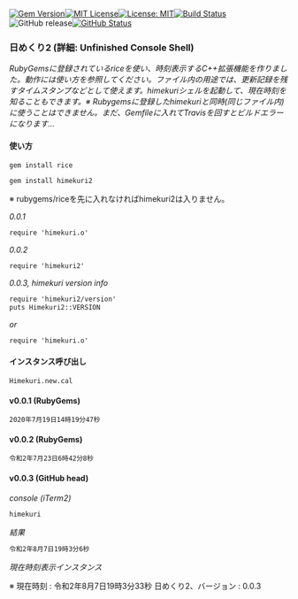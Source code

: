 [![Gem Version](https://badge.fury.io/rb/himekuri2.svg)](http://badge.fury.io/rb/zinbeijett)[![MIT License](http://img.shields.io/badge/license-MIT-blue.svg?style=flat)](LICENSE)[![License: MIT](https://img.shields.io/badge/License-MIT-yellow.svg)](https://opensource.org/licenses/MIT)[![Build Status](https://travis-ci.org/takkii/himekuri2.svg?branch=master)](https://travis-ci.org/takkii/himekuri2)![GitHub release](https://img.shields.io/github/release/takkii/himekuri2.svg?style=flat)[![GitHub Status](https://img.shields.io/github/last-commit/takkii/himekuri2.svg?style=flat)](GitHub)

### 日めくり2 (詳細: Unfinished Console Shell)

_RubyGemsに登録されているriceを使い、時刻表示するC++拡張機能を作りました。動作には使い方を参照してください。ファイル内の用途では、更新記録を残すタイムスタンプなどとして使えます。himekuriシェルを起動して、現在時刻を知ることもできます。※ Rubygemsに登録したhimekuriと同時(同じファイル内)に使うことはできません。まだ、Gemfileに入れてTravisを回すとビルドエラーになります..._

#### 使い方

```markdown
gem install rice

gem install himekuri2
```

※ rubygems/riceを先に入れなければhimekuri2は入りません。

_0.0.1_

```markdown
require 'himekuri.o'
```

_0.0.2_

```markdown
require 'himekuri2'
```

_0.0.3, himekuri version info_

```markdown
require 'himekuri2/version'
puts Himekuri2::VERSION
```

_or_

```markdown
require 'himekuri.o'
```

#### インスタンス呼び出し

```markdown
Himekuri.new.cal
```

#### v0.0.1 (RubyGems)

```markdown
2020年7月19日14時19分47秒
```

#### v0.0.2 (RubyGems)

```markdown
令和2年7月23日6時42分8秒
```

#### v0.0.3 (GitHub head)

_console (iTerm2)_

```markdown
himekuri
```

_結果_

```markdown
令和2年8月7日19時3分6秒
```

_現在時刻表示インスタンス_

※ 現在時刻 : 令和2年8月7日19時3分33秒 日めくり2、バージョン : 0.0.3
